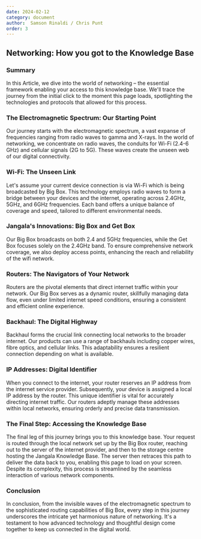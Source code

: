 ```yaml
---
date: 2024-02-12
category: document
author:  Samson Rinaldi / Chris Punt
order: 3
---
```


## Networking: How you got to the Knowledge Base
### Summary
In this Article, we dive into the world of networking – the essential framework enabling your access to this knowledge base. We'll trace the journey from the initial click to the moment this page loads, spotlighting the  technologies and protocols that allowed for this process.

### The Electromagnetic Spectrum: Our Starting Point
Our journey starts with the electromagnetic spectrum, a vast expanse of frequencies ranging from radio waves to gamma and X-rays. In the world of networking, we concentrate on radio waves, the conduits for Wi-Fi (2.4-6 GHz) and cellular signals (2G to 5G). These waves create the unseen web of our digital connectivity.

### Wi-Fi: The Unseen Link
Let's assume your current device connection is via Wi-Fi which is being broadcasted by Big Box. This technology employs radio waves to form a bridge between your devices and the internet, operating across 2.4GHz, 5GHz, and 6GHz frequencies. Each band offers a unique balance of coverage and speed, tailored to different environmental needs.

### Jangala's Innovations: Big Box and Get Box
Our Big Box broadcasts on both 2.4 and 5GHz frequencies, while the Get Box focuses solely on the 2.4GHz band. To ensure comprehensive network coverage, we also deploy access points, enhancing the reach and reliability of the wifi network.

### Routers: The Navigators of Your Network
Routers are the pivotal elements that direct internet traffic within your network. Our Big Box serves as a dynamic router, skillfully managing data flow, even under limited internet speed conditions, ensuring a consistent and efficient online experience.

### Backhaul: The Digital Highway
Backhaul forms the crucial link connecting local networks to the broader internet. Our products can use a range of backhauls including copper wires, fibre optics, and cellular links. This adaptability ensures a resilient connection depending on what is available. 

### IP Addresses: Digital Identifier
When you connect to the internet, your router reserves an IP address from the internet service provider. Subsequently, your device is assigned a local IP address by the router. This unique identifier is vital for accurately directing internet traffic. Our routers adeptly manage these addresses within local networks, ensuring orderly and precise data transmission.

### The Final Step: Accessing the Knowledge Base
The final leg of this journey brings you to this knowledge base. Your request is routed through the local network set up by the Big Box router, reaching out to the server of the internet provider, and then to the storage centre hosting the Jangala Knowledge Base. The server then retraces this path to deliver the data back to you, enabling this page to load on your screen. Despite its complexity, this process is streamlined by the seamless interaction of various network components.

### Conclusion
In conclusion, from the invisible waves of the electromagnetic spectrum to the sophisticated routing capabilities of Big Box, every step in this journey underscores the intricate yet harmonious nature of networking. It's a testament to how advanced technology and thoughtful design come together to keep us connected in the digital world.